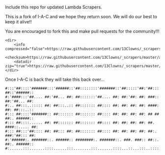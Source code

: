 
Include this repo for updated Lambda Scrapers. 


This is a fork of I-A-C and we hope they return soon. We will do our best to keep it alive!!

You are encouraged to fork this and make pull requests for the community!!!

```
<dir>
    <info compressed="false">https://raw.githubusercontent.com/13Clowns/_scrapers/master/addons.xml</info>
    <checksum>https://raw.githubusercontent.com/13Clowns/_scrapers/master/addons.xml.md5</checksum>
    <datadir zip="true">https://raw.githubusercontent.com/13Clowns/_scrapers/master/</datadir>
</dir>
```

Once I-A-C is back they will take this back over... 

```
#:::'##::::'#######:::'######::'##::::::::'#######::'##:::::'##:'##::: ##::'######::
#:'####:::'##.... ##:'##... ##: ##:::::::'##.... ##: ##:'##: ##: ###:: ##:'##... ##:
#:.. ##:::..::::: ##: ##:::..:: ##::::::: ##:::: ##: ##: ##: ##: ####: ##: ##:::..::
#::: ##::::'#######:: ##::::::: ##::::::: ##:::: ##: ##: ##: ##: ## ## ##:. ######::
#::: ##::::...... ##: ##::::::: ##::::::: ##:::: ##: ##: ##: ##: ##. ####::..... ##:
#::: ##:::'##:::: ##: ##::: ##: ##::::::: ##:::: ##: ##: ##: ##: ##:. ###:'##::: ##:
#:'######:. #######::. ######:: ########:. #######::. ###. ###:: ##::. ##:. ######::
#:......:::.......::::......:::........:::.......::::...::...:::..::::..:::......:::
```
